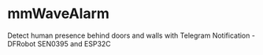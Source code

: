 # mmWaveAlarm
Detect human presence behind doors and walls with Telegram Notification - DFRobot SEN0395 and ESP32C
